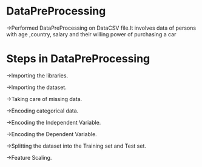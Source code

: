 # DataPreProcessing

->Performed DataPreProcessing on DataCSV file.It involves data of persons with age ,country, salary and their willing power of purchasing a car

# Steps in DataPreProcessing


->Importing the libraries.

->Importing the dataset.

->Taking care of missing data.

->Encoding categorical data.

->Encoding the Independent Variable.

->Encoding the Dependent Variable.

->Splitting the dataset into the Training set and Test set.

->Feature Scaling.
